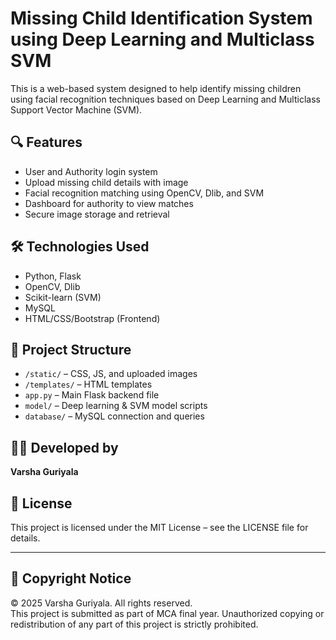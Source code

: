 # Missing Child Identification System using Deep Learning and Multiclass SVM

This is a web-based system designed to help identify missing children using facial recognition techniques based on Deep Learning and Multiclass Support Vector Machine (SVM).

## 🔍 Features
- User and Authority login system
- Upload missing child details with image
- Facial recognition matching using OpenCV, Dlib, and SVM
- Dashboard for authority to view matches
- Secure image storage and retrieval

## 🛠️ Technologies Used
- Python, Flask
- OpenCV, Dlib
- Scikit-learn (SVM)
- MySQL
- HTML/CSS/Bootstrap (Frontend)

## 📁 Project Structure
- `/static/` – CSS, JS, and uploaded images
- `/templates/` – HTML templates
- `app.py` – Main Flask backend file
- `model/` – Deep learning & SVM model scripts
- `database/` – MySQL connection and queries

## 👩‍💻 Developed by
**Varsha Guriyala**

## 📄 License
This project is licensed under the MIT License – see the LICENSE file for details.


---

## 🚫 Copyright Notice

© 2025 Varsha Guriyala. All rights reserved.  
This project is submitted as part of MCA final year. Unauthorized copying or redistribution of any part of this project is strictly prohibited.
